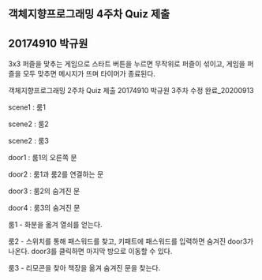 객체지향프로그래밍 4주차 Quiz 제출
-
20174910 박규원
-
3x3 퍼즐을 맞추는 게임으로
스타트 버튼을 누르면 무작위로 퍼즐이 섞이고, 
게임을 퍼즐을 모두 맞추면 메시지가 뜨며 타이머가 종료된다.















객체지향프로그래밍 2주차 Quiz 제출 
20174910 박규원
3주차 수정 완료_20200913



scene1 : 룸1

scene2 : 룸2

scene2 : 룸3

door1 : 룸1의 오른쪽 문

door2 : 룸1과 룸2를 연결하는 문

door3 : 룸2의 숨겨진 문

door4 : 룸3의 숨겨진 문



룸1 - 화분을 옮겨 열쇠를 얻는다.

룸2 - 스위치를 통해 패스워드를 찾고, 키패트에 패스워드를 입력하면 숨겨진 door3가 나온다. door3를 클릭하면 마지막 방으로 이동할 수 있다.

룸3 - 리모콘을 찾아 책장을 옮겨 숨겨진 문을 찾는다.
